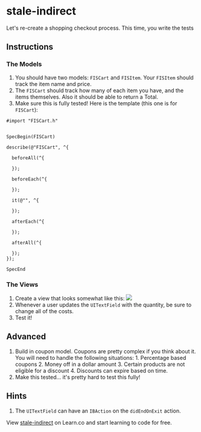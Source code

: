 

# stale-indirect

Let's re-create a shopping checkout process. This time, you write the tests

## Instructions

### The Models

  1. You should have two models: `FISCart` and `FISItem`. Your `FISItem` should track the item name and price. 
  2. The `FISCart` should track how many of each item you have, and the items themselves. Also it should be able to return a Total.
  3. Make sure this is fully tested! Here is the template (this one is for `FISCart`):
  
  ```objc
#import "FISCart.h"


SpecBegin(FISCart)

describe(@"FISCart", ^{
    
    beforeAll(^{

    });
    
    beforeEach(^{

    });
    
    it(@"", ^{

    });  
    
    afterEach(^{

    });
    
    afterAll(^{

    });
});

SpecEnd
```

### The Views

  1. Create a view that looks somewhat like this:
  ![](http://ironboard-curriculum-content.s3.amazonaws.com/iOS/stale-indirect-screenshot.png)
  2. Whenever a user updates the `UITextField` with the quantity, be sure to change all of the costs.
  3. Test it!

## Advanced

  1. Build in coupon model. Coupons are pretty complex if you think about it. You will need to handle the following situations:
    1. Percentage based coupons
    2. Money off in a dollar amount
    3. Certain products are not eligible for a discount
    4. Discounts can expire based on time.
  2. Make this tested... it's pretty hard to test this fully!

## Hints

  1. The `UITextField` can have an `IBAction` on the `didEndOnExit` action.

<p data-visibility='hidden'>View <a href='https://learn.co/lessons/stale-indirect' title='stale-indirect'>stale-indirect</a> on Learn.co and start learning to code for free.</p>
